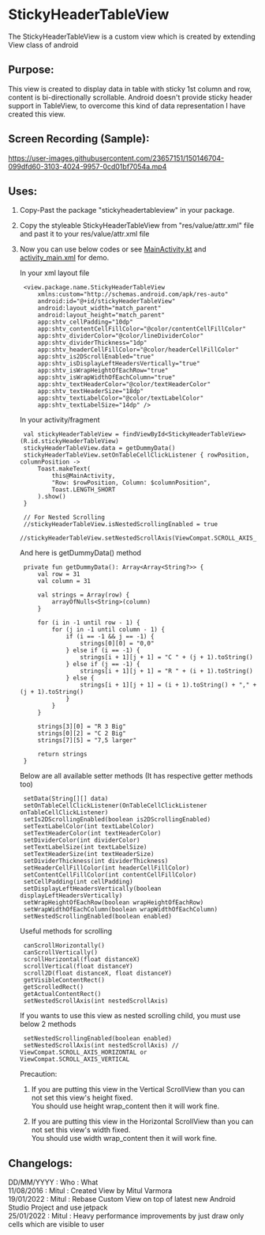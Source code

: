 # StickyHeaderTableView
The StickyHeaderTableView is a custom view which is created by extending View class of android

## Purpose:
This view is created to display data in table with sticky 1st column and row,
content is bi-directionally scrollable. Android doesn't provide sticky header support
in TableView, to overcome this kind of data representation I have created this view.

## Screen Recording (Sample):
https://user-images.githubusercontent.com/23657151/150146704-099dfd60-3103-4024-9957-0cd01bf7054a.mp4

## Uses:
1. Copy-Past the package "stickyheadertableview" in your package.

2. Copy the styleable StickyHeaderTableView from "res/value/attr.xml" file and past it to your res/value/attr.xml file

3. Now you can use below codes or see [MainActivity.kt](/app/src/main/java/sticky/header/tableview/MainActivity.kt) and [activity_main.xml](/app/src/main/res/layout/activity_main.xml) for demo.

    In your xml layout file

        <view.package.name.StickyHeaderTableView
            xmlns:custom="http://schemas.android.com/apk/res-auto"
            android:id="@+id/stickyHeaderTableView"
            android:layout_width="match_parent"
            android:layout_height="match_parent"
            app:shtv_cellPadding="10dp"
            app:shtv_contentCellFillColor="@color/contentCellFillColor"
            app:shtv_dividerColor="@color/lineDividerColor"
            app:shtv_dividerThickness="1dp"
            app:shtv_headerCellFillColor="@color/headerCellFillColor"
            app:shtv_is2DScrollEnabled="true"
            app:shtv_isDisplayLeftHeadersVertically="true"
            app:shtv_isWrapHeightOfEachRow="true"
            app:shtv_isWrapWidthOfEachColumn="true"
            app:shtv_textHeaderColor="@color/textHeaderColor"
            app:shtv_textHeaderSize="18dp"
            app:shtv_textLabelColor="@color/textLabelColor"
            app:shtv_textLabelSize="14dp" />

    In your activity/fragment

        val stickyHeaderTableView = findViewById<StickyHeaderTableView>(R.id.stickyHeaderTableView)
        stickyHeaderTableView.data = getDummyData()
        stickyHeaderTableView.setOnTableCellClickListener { rowPosition, columnPosition ->
            Toast.makeText(
                this@MainActivity,
                "Row: $rowPosition, Column: $columnPosition",
                Toast.LENGTH_SHORT
            ).show()
        }

        // For Nested Scrolling
        //stickyHeaderTableView.isNestedScrollingEnabled = true
        //stickyHeaderTableView.setNestedScrollAxis(ViewCompat.SCROLL_AXIS_VERTICAL)

    And here is getDummyData() method

        private fun getDummyData(): Array<Array<String?>> {
            val row = 31
            val column = 31

            val strings = Array(row) {
                arrayOfNulls<String>(column)
            }

            for (i in -1 until row - 1) {
                for (j in -1 until column - 1) {
                    if (i == -1 && j == -1) {
                        strings[0][0] = "0,0"
                    } else if (i == -1) {
                        strings[i + 1][j + 1] = "C " + (j + 1).toString()
                    } else if (j == -1) {
                        strings[i + 1][j + 1] = "R " + (i + 1).toString()
                    } else {
                        strings[i + 1][j + 1] = (i + 1).toString() + "," + (j + 1).toString()
                    }
                }
            }

            strings[3][0] = "R 3 Big"
            strings[0][2] = "C 2 Big"
            strings[7][5] = "7,5 larger"

            return strings
        }

    Below are all available setter methods (It has respective getter methods too)

        setData(String[][] data)
        setOnTableCellClickListener(OnTableCellClickListener onTableCellClickListener)
        setIs2DScrollingEnabled(boolean is2DScrollingEnabled)
        setTextLabelColor(int textLabelColor)
        setTextHeaderColor(int textHeaderColor)
        setDividerColor(int dividerColor)
        setTextLabelSize(int textLabelSize)
        setTextHeaderSize(int textHeaderSize)
        setDividerThickness(int dividerThickness)
        setHeaderCellFillColor(int headerCellFillColor)
        setContentCellFillColor(int contentCellFillColor)
        setCellPadding(int cellPadding)
        setDisplayLeftHeadersVertically(boolean displayLeftHeadersVertically)
        setWrapHeightOfEachRow(boolean wrapHeightOfEachRow)
        setWrapWidthOfEachColumn(boolean wrapWidthOfEachColumn)
        setNestedScrollingEnabled(boolean enabled)

     Useful methods for scrolling

        canScrollHorizontally()
        canScrollVertically()
        scrollHorizontal(float distanceX)
        scrollVertical(float distanceY)
        scroll2D(float distanceX, float distanceY)
        getVisibleContentRect()
        getScrolledRect()
        getActualContentRect()
        setNestedScrollAxis(int nestedScrollAxis)

    If you wants to use this view as nested scrolling child, you must use below 2 methods

        setNestedScrollingEnabled(boolean enabled)
        setNestedScrollAxis(int nestedScrollAxis) // ViewCompat.SCROLL_AXIS_HORIZONTAL or ViewCompat.SCROLL_AXIS_VERTICAL

    Precaution:<br/>
    1. If you are putting this view in the Vertical ScrollView than you can not set this view's height fixed.
    <br/>You should use height wrap_content then it will work fine.

    2. If you are putting this view in the Horizontal ScrollView than you can not set this view's width fixed.
    <br/>You should use width wrap_content then it will work fine.

## Changelogs:
DD/MM/YYYY : Who : What<br/>
11/08/2016 : Mitul : Created View by Mitul Varmora<br/>
19/01/2022 : Mitul : Rebase Custom View on top of latest new Android Studio Project and use jetpack<br/>
25/01/2022 : Mitul : Heavy performance improvements by just draw only cells which are visible to user<br/>

